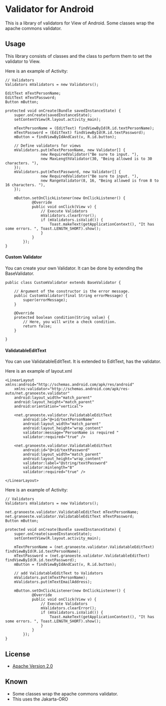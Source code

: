 Validator for Android
=========

This is a library of validators for View of Android.
Some classes wrap the apache commons validator.

Usage
---
This library consists of classes and the class to perform them to set the validator to View.

Here is an example of Activity:

    // Validators
    Validators mValidators = new Validators();

    EditText mTextPersonName;
    EditText mTextPassword;
    Button mButton;

    protected void onCreate(Bundle savedInstanceState) {
        super.onCreate(savedInstanceState);
        setContentView(R.layout.activity_main);

        mTextPersonName = (EditText) findViewById(R.id.textPersonName);
        mTextPassword = (EditText) findViewById(R.id.textPassword);
        mButton = findViewByIdAndCast(v, R.id.button);

        // Define validators for views
        mValidators.put(mTextPersonName, new Validator[] {
                    new RequiredValidator("Be sure to input. "),
                    new MaxLengthValidator(30, "Being allowed is to 30 characters. "),
        });
        mValidators.put(mTextPassword, new Validator[] {
                    new RequiredValidator("Be sure to input. "),
                    new RangeValidator(8, 16, "Being allowed is from 8 to 16 characters. "),
        });

        mButton.setOnClickListener(new OnClickListener() {
                @Override
                public void onClick(View v) {
                    // Execute Validators
                    mValidators.clearError();
                    if (mValidators.isValid()) {
                        Toast.makeText(getApplicationContext(), "It has some errors. ", Toast.LENGTH_SHORT).show();
                    }
                }
            });    
    }

#### Custom Validator
You can create your own Validator.
It can be done by extending the BaseValidator.

    public class CustomValidator extends BaseValidator {
    
        // Argument of the constructor is the error message.
        public CustomValidator(final String errorMessage) {
            super(errorMessage);
        }

        @Override
        protected boolean condition(String value) {
            // Here, you will write a check condition.
            return false;
        }

    }
    
#### ValidatableEditText
You can use ValidatableEditText.
It is extended to EditText, has the validator.

Here is an example of layout.xml

    <LinearLayout xmlns:android="http://schemas.android.com/apk/res/android"
        xmlns:validator="http://schemas.android.com/apk/res-auto/net.granoeste.validator"
        android:layout_width="match_parent"
        android:layout_height="match_parent"
        android:orientation="vertical">

        <net.granoeste.validator.ValidatableEditText
            android:id="@+id/textPersonName"
            android:layout_width="match_parent"
            android:layout_height="wrap_content"
            validator:message="PersonName is required "
            validator:required="true" />

        <net.granoeste.validator.ValidatableEditText
            android:id="@+id/textPassword"
            android:layout_width="match_parent"
            android:layout_height="wrap_content"
            validator:label="@string/textPassword"
            validator:minlength="8"
            validator:required="true" />

    </LinearLayout>

Here is an example of Activity:

    // Validators
    Validators mValidators = new Validators();

    net.granoeste.validator.ValidatableEditText mTextPersonName;
    net.granoeste.validator.ValidatableEditText mTextPassword;
    Button mButton;

    protected void onCreate(Bundle savedInstanceState) {
        super.onCreate(savedInstanceState);
        setContentView(R.layout.activity_main);

        mTextPersonName = (net.granoeste.validator.ValidatableEditText) findViewById(R.id.textPersonName);
        mTextPassword = (net.granoeste.validator.ValidatableEditText) findViewById(R.id.textPassword);
        mButton = findViewByIdAndCast(v, R.id.button);

        // add ValidatableEditText to Validators
        mValidators.put(mTextPersonName);
        mValidators.put(mTextEmailAddress);

        mButton.setOnClickListener(new OnClickListener() {
                @Override
                public void onClick(View v) {
                    // Execute Validators
                    mValidators.clearError();
                    if (mValidators.isValid()) {
                        Toast.makeText(getApplicationContext(), "It has some errors. ", Toast.LENGTH_SHORT).show();
                    }
                }
            });    
    }

License
---------------
* [Apache Version 2.0](http://www.apache.org/licenses/LICENSE-2.0.html)


Known
---------------
* Some classes wrap the apache commons validator.
* This uses the Jakarta-ORO
